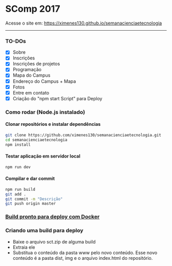 # SComp 2017

Acesse o site em: https://ximenes130.github.io/semanacienciaetecnologia

---

### TO-DOs
- [x] Sobre
- [x] Inscrições
- [x] Inscrições de projetos
- [x] Programação
- [x] Mapa do Campus
- [x] Endereço do Campus + Mapa
- [x] Fotos
- [x] Entre em contato
- [x] Criação do "npm start Script" para Deploy

### Como rodar (Node.js instalado)

#### Clonar repositórios e instalar dependências

```sh
git clone https://github.com/ximenes130/semanacienciaetecnologia.git
cd semanacienciaetecnologia
npm install
```

#### Testar aplicação em servidor local

```sh
npm run dev
```

#### Compilar e dar commit

```sh
npm run build
git add .
git commit -m "Descrição"
git push origin master
```

### [Build pronto para deploy com Docker](https://github.com/ximenes130/semanacienciaetecnologia/releases/tag/1.0)

### Criando uma build para deploy
- Baixe o arquivo sct.zip de alguma build
- Extraia ele
- Substitua o conteúdo da pasta www pelo novo conteúdo. Esse novo conteúdo é a pasta dist, img e o arquivo index.html do repositório.
